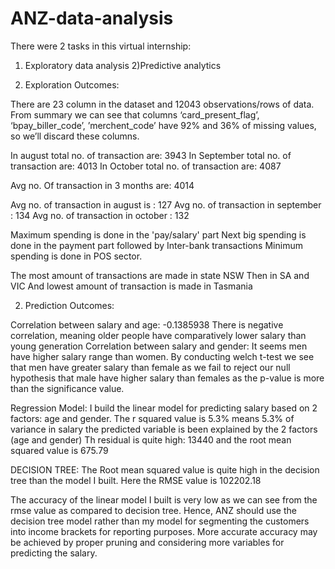 # ANZ-data-analysis
There were 2 tasks in this virtual internship:
1) Exploratory data analysis
2)Predictive analytics

1) Exploration Outcomes:

There are 23 column in the dataset and 12043 observations/rows of data.​
From summary we can see that columns ‘card_present_flag’, ‘bpay_biller_code’, ’merchent_code’ have 92% and 36% of missing values, so we’ll discard these columns.​

In august total no. of transaction are: 3943​
In September total no. of transaction are: 4013​
In October total no. of transaction are: 4087

Avg no. Of transaction in 3 months are: 4014

Avg no. of transaction in august is : 127
Avg no. of transaction in september : 134
Avg no. of transaction in october : 132

Maximum spending is done in the 'pay/salary' part
Next big spending is done in the payment part followed by Inter-bank transactions
Minimum spending is done in POS sector.

The most amount of transactions are made in state NSW
Then in SA and VIC
And lowest amount of transaction is made in Tasmania

2) Prediction Outcomes:

Correlation between salary and age: -0.1385938
There is negative correlation, meaning older people have comparatively lower salary than young generation
Correlation between salary and gender: It seems men have higher salary range than women.
By conducting welch  t-test we see that men have greater salary than female as we fail to reject our null hypothesis
that male have higher salary than females as the p-value is more than the significance value.

Regression Model: I build the linear model for predicting salary based on 2 factors: age and gender.
The r squared value is 5.3% means 5.3% of variance in salary the predicted variable is been explained by the 2 factors (age and gender) 
Th residual is quite high: 13440 and the root mean squared value is 675.79

DECISION TREE:
The Root mean squared value is quite high in the decision tree than the model I built.
Here the RMSE value is 102202.18

The accuracy of the linear model I built is very low as we can see from the rmse value as compared to decision tree.
Hence, ANZ should use the decision tree model rather than my model for segmenting the customers into income brackets for reporting purposes.
More accurate accuracy may be achieved by proper pruning and considering more variables for predicting the salary.

